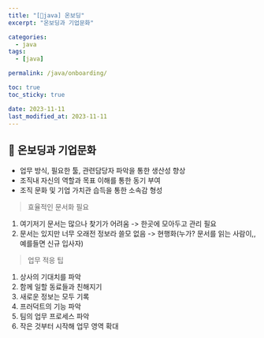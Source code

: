 ```yaml
---
title: "[java] 온보딩"
excerpt: "온보딩과 기업문화"

categories:
  - java
tags:
  - [java]

permalink: /java/onboarding/

toc: true
toc_sticky: true

date: 2023-11-11
last_modified_at: 2023-11-11
---
```


## 🦥 온보딩과 기업문화

 - 업무 방식, 필요한 툴, 관련담당자 파악을 통한 생산성 향상
 - 조직내 자신의 역할과 목표 이해를 통한 동기 부여
 - 조직 문화 및 기업 가치관 습득을 통한 소속감 형성

> 효율적인 문서화 필요
 1. 여기저기 문서는 많으나 찾기가 어려움 -> 한곳에 모아두고 관리 필요
 2. 문서는 있지만 너무 오래전 정보라 쓸모 없음 -> 현행화(누가? 문서를 읽는 사람이,, 예를들면 신규 입사자)

> 업무 적응 팁
  1. 상사의 기대치를 파악
  2. 함께 일할 동료들과 친해지기
  3. 새로운 정보는 모두 기록
  4. 프러덕트의 기능 파악
  5. 팀의 업무 프로세스 파악
  6. 작은 것부터 시작해 업무 영역 확대
